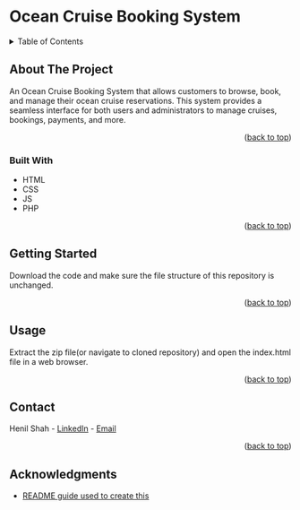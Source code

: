 <a id="readme-top"></a>
# Ocean Cruise Booking System
<!-- TABLE OF CONTENTS -->
<details>
  <summary>Table of Contents</summary>
  <ol>
    <li>
      <a href="#about-the-project">About The Project</a>
      <ul>
        <li><a href="#built-with">Built With</a></li>
      </ul>
    </li>
    <li><a href="#getting-started">Getting Started</a></li>
    <li><a href="#usage">Usage</a></li>
    <li><a href="#contact">Contact</a></li>
    <li><a href="#acknowledgments">Acknowledgments</a></li>
  </ol>
</details>


<!-- ABOUT THE PROJECT -->
## About The Project
An Ocean Cruise Booking System that allows customers to browse, book, and manage their ocean cruise reservations. This system provides a seamless interface for both users and administrators to manage cruises, bookings, payments, and more.
<p align="right">(<a href="#readme-top">back to top</a>)</p>


### Built With
* HTML
* CSS
* JS
* PHP
<p align="right">(<a href="#readme-top">back to top</a>)</p>


<!-- GETTING STARTED -->
## Getting Started
Download the code and make sure the file structure of this repository is unchanged.
<p align="right">(<a href="#readme-top">back to top</a>)</p>


<!-- USAGE EXAMPLES -->
## Usage
Extract the zip file(or navigate to cloned repository) and open the index.html file in a web browser.
<p align="right">(<a href="#readme-top">back to top</a>)</p>


<!-- CONTACT -->
## Contact
Henil Shah - [LinkedIn](https://www.linkedin.com/in/ssh-henil) - [Email](mailto:henilshahssh@gmail.com)
<p align="right">(<a href="#readme-top">back to top</a>)</p>


<!-- ACKNOWLEDGMENTS -->
## Acknowledgments
* [README guide used to create this](https://github.com/othneildrew/Best-README-Template/blob/main/README.md)
